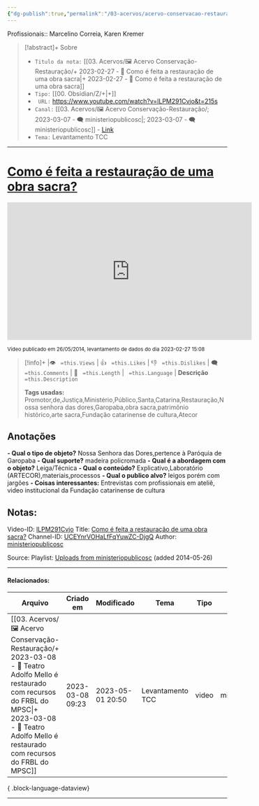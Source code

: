 ```yaml
---
{"dg-publish":true,"permalink":"/03-acervos/acervo-conservacao-restauracao/2023-02-27-como-e-feita-a-restauracao-de-uma-obra-sacra/","tags":["🖼️/🎥️"],"created":"2023-02-27T15:08:10.977-03:00","updated":"2023-05-01T20:40:18.057-03:00"}
---
```


Profissionais:: Marcelino Correia, Karen Kremer
>[!abstract]+ Sobre
>- `Titulo da nota:`  [[03. Acervos/🖼️ Acervo Conservação-Restauração/+ 2023-02-27   -  🎥️ Como é feita a restauração de uma obra sacra\|+ 2023-02-27   -  🎥️ Como é feita a restauração de uma obra sacra]]
>- `Tipo:`  [[00. Obsidian/Z/+\|+]]
>- ` URL:`  https://www.youtube.com/watch?v=lLPM291Cvjo&t=215s
>- `Canal:` [[03. Acervos/🖼️ Acervo Conservação-Restauração/; 2023-03-07 - 🗨️ ministeriopublicosc\|; 2023-03-07 - 🗨️ ministeriopublicosc]] - [Link](http://www.youtube.com/@ministeriopublicosc)
>- `Tema:`  Levantamento TCC
***

# [Como é feita a restauração de uma obra sacra?](https://www.youtube.com/watch?v=lLPM291Cvjo&t=215s)

<center><iframe width="560" height="315" src="https://www.youtube.com/embed/lLPM291Cvjo" title="YouTube video player" frameborder="0" allow="accelerometer; autoplay; clipboard-write; encrypted-media; gyroscope; picture-in-picture" allowfullscreen></iframe></center>



<small> Vídeo publicado em 26/05/2014, levantamento de dados do dia 2023-02-27 15:08</small> 

>[!info]+ |👁️ ` =this.Views` | 👍 ` =this.Likes`  | 👎 ` =this.Dislikes` | 🗨️  ` =this.Comments` | 🎥️ ` =this.Length` | ` =this.Language` |
>**Descrição**
> ` =this.Description`
> 
> **Tags usadas:** Promotor,de,Justiça,Ministério,Público,Santa,Catarina,Restauração,Nossa senhora das dores,Garopaba,obra sacra,patrimônio histórico,arte sacra,Fundação catarinense de cultura,Atecor


## Anotações
**- Qual o tipo de objeto?** 
	Nossa Senhora das Dores,pertence à Paróquia de Garopaba
**- Qual suporte?**
	madeira policromada
**- Qual é a abordagem com o objeto?**
	Leiga/Técnica
**- Qual o conteúdo?**
	Explicativo,Laboratório (ARTECOR),materiais,processos
**- Qual o publico alvo?**
	leigos porém com jargões
**- Coisas interessantes:**
	Entrevistas com profissionais em ateliê, video institucional da Fundação catarinense de cultura

## Notas:


Video-ID: <a target='_blank' href='https://youtu.be/lLPM291Cvjo'>lLPM291Cvjo</a>
Title: <a target='_blank' href='https://youtu.be/lLPM291Cvjo'>Como é feita a restauração de uma obra sacra?</a>
Channel-ID: <a target='_blank' href='https://www.youtube.com/channel/UCEYnrVOHaLfFqYuwZC-DjgQ'>UCEYnrVOHaLfFqYuwZC-DjgQ</a>
Author: <a target='_blank' href='https://www.youtube.com/channel/UCEYnrVOHaLfFqYuwZC-DjgQ'>ministeriopublicosc</a>

Source: Playlist: <a target='_blank' href='https://www.youtube.com/playlist?list=UUEYnrVOHaLfFqYuwZC-DjgQ'>Uploads from ministeriopublicosc</a> (added 2014-05-26)



***
#### Relacionados:
| Arquivo                                                                                                                                                                                                                        | Criado em        | Modificado       | Tema             | Tipo  | Canal               |
| ------------------------------------------------------------------------------------------------------------------------------------------------------------------------------------------------------------------------------ | ---------------- | ---------------- | ---------------- | ----- | ------------------- |
| [[03. Acervos/🖼️ Acervo Conservação-Restauração/+ 2023-03-08   -  🎥️ Teatro Adolfo Mello é restaurado com recursos do FRBL do MPSC\|+ 2023-03-08   -  🎥️ Teatro Adolfo Mello é restaurado com recursos do FRBL do MPSC]] | 2023-03-08 09:23 | 2023-05-01 20:50 | Levantamento TCC | video | ministeriopublicosc |

{ .block-language-dataview}
***